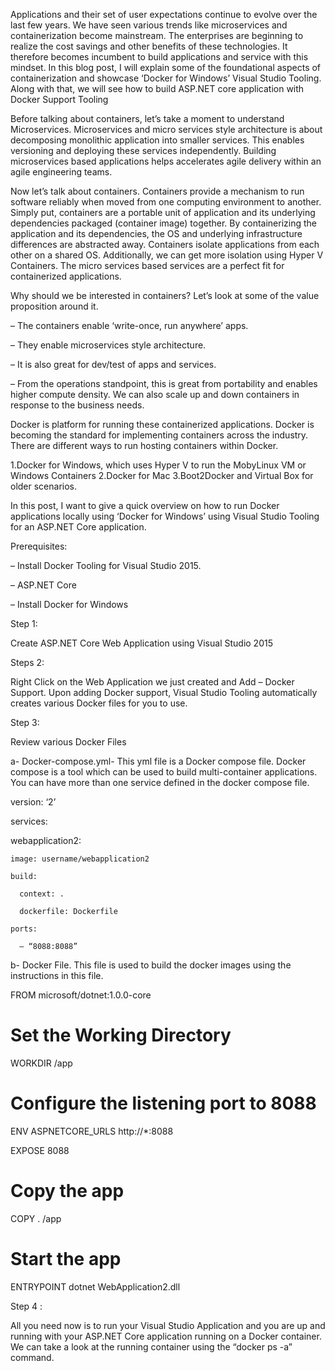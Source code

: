 Applications and their set of user expectations continue to evolve over the last few years. We have seen various trends like microservices and containerization become mainstream. The enterprises are beginning to realize the cost savings and other benefits of these technologies. It therefore becomes incumbent to build applications and service with this mindset. In this blog post, I will explain some of the foundational aspects of containerization and showcase ‘Docker for Windows’ Visual Studio Tooling. Along with that, we will see how to build ASP.NET core application with Docker Support Tooling

Before talking about containers, let’s take a moment to understand Microservices. Microservices and micro services style architecture is about decomposing monolithic application into smaller services. This enables versioning and deploying these services independently. Building microservices based applications helps accelerates agile delivery within an agile engineering teams.

Now let’s talk about containers. Containers provide a mechanism to run software reliably when moved from one computing environment to another. Simply put, containers are a portable unit of application and its underlying dependencies packaged (container image) together. By containerizing the application and its dependencies, the OS and underlying infrastructure differences are abstracted away. Containers isolate applications from each other on a shared OS. Additionally, we can get more isolation using Hyper V Containers. The micro services based services are a perfect fit for containerized applications.

Why should we be interested in containers? Let’s look at some of the value proposition around it.

– The containers enable ‘write-once, run anywhere’ apps.

– They enable microservices style architecture.

– It is also great for dev/test of apps and services.

– From the operations standpoint, this is great from portability and enables higher compute density. We can also scale up and down containers in response to the business needs.

Docker is platform for running these containerized applications. Docker is becoming the standard for implementing containers across the industry. There are different ways to run hosting containers within Docker.

 
1.Docker for Windows, which uses Hyper V to run the MobyLinux VM or Windows Containers
2.Docker for Mac
3.Boot2Docker and Virtual Box for older scenarios.

In this post, I want to give a quick overview on how to run Docker applications locally using ‘Docker for Windows’ using Visual Studio Tooling for an ASP.NET Core application.

Prerequisites: 

– Install Docker Tooling for Visual Studio 2015.

– ASP.NET Core

– Install Docker for Windows

Step 1:

Create ASP.NET Core Web Application using Visual Studio 2015


Steps 2:

Right Click on the Web Application we just created and Add – Docker Support. Upon adding Docker support, Visual Studio Tooling automatically creates various Docker files for you to use.

Step 3:

Review various Docker Files

a- Docker-compose.yml- This yml file is a Docker compose file. Docker compose is a tool which can be used to build multi-container applications. You can have more than one service defined in the docker compose file.


version: ‘2’

 

services:

  webapplication2:

    image: username/webapplication2

    build:

      context: .

      dockerfile: Dockerfile

    ports:

      – “8088:8088”
 

b- Docker File. This file is used to build the docker images using the instructions in this file.


FROM microsoft/dotnet:1.0.0-core

 

# Set the Working Directory

WORKDIR /app

 

# Configure the listening port to 8088

ENV ASPNETCORE_URLS http://*:8088

EXPOSE 8088

 

# Copy the app

COPY . /app

 

# Start the app

ENTRYPOINT dotnet WebApplication2.dll
 

Step 4 :

All you need now is to run your Visual Studio Application and you are up and running with your ASP.NET Core application running on a Docker container. We can take a look at the running container using the “docker ps -a” command.
